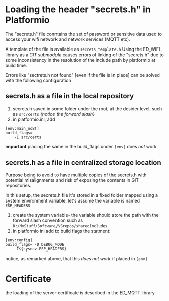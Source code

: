 # Loading the header "secrets.h" in Platformio

The "secrets.h" file conntains the set of password or sensitive data used to access your wifi network and network services (MQTT etc).

A template of the file is available as ```secrets_template.h```
Using the ED_WIFI library as a *GIT submodule* causes errors of linking of the "secrets.h" due to some inconsistency in the resolution of the include path by platformio at build time.

Errors like "sectrets.h not found" [even if the file is in place] can be solved with the following configuration
## secrets.h as a file in the local repository
1. secrets.h saved in some  folder under the root, at the desider level, such as ```src/certs``` *{notice the forward slash}*
2. in platformio.ini, add
```
[env:main_noBT]
build_flags=
    -I src/certs
```
**important** placing the same in the build_flags under ```[env]``` does *not* work

## secrets.h as a file in centralized storage location
Purpose being to avoid to have multiple copies of the secrets.h with potential misalignments and risk of exposing the contents in GIT repositories.

In this setup, the secrets.h file it's stored in a fixed folder mapped using a system environment variable.
let's assume the variable is named ```ESP_HEADERS```
1. create the system variable- the variable should store the path with the forward slash convention such as ```D:/MyStuff/Software/VSrepos/sharedIncludes```
2. in platformio ini add to build flags the statment:
```
[env:config]
build_flags= -D DEBUG_MODE
    -I${sysenv.ESP_HEADERS}
```
notice, as remarked above, that this *does not work* if placed in ```[env]```


# Certificate

the loading of the server certificate is described in the ED_MQTT library


